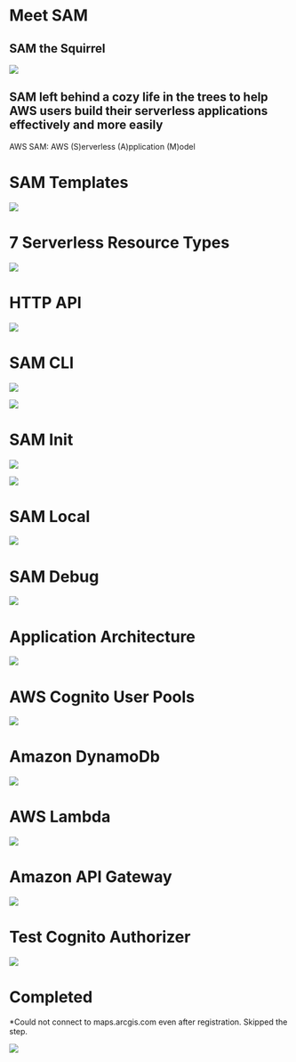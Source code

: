 # Meet SAM

## SAM the Squirrel

![](sam.png)

## SAM left behind a cozy life in the trees to help AWS users build their serverless applications effectively and more easily


AWS SAM: AWS (S)erverless (A)pplication (M)odel 

# SAM Templates

![](IaaC.png)

# 7 Serverless Resource Types

![](7sam.png)

# HTTP API

![](http-api.png)

# SAM CLI

![](sam-cli.png)

![](sam-term.png)

# SAM Init

![](sam-init.png)

![](sam-init-t.png)

# SAM Local

![](sam-local.png)

# SAM Debug

![](sam-debug.png)

# Application Architecture

![](app-arc.png)

# AWS  Cognito User Pools

![](user-pools.png)

# Amazon DynamoDb

![](dynamodb.png)

# AWS Lambda

![](lambda-result.png)

# Amazon API Gateway

![](api-gateway.png)

# Test Cognito Authorizer

![](test-auth.png)

# Completed

*Could not connect to maps.arcgis.com even after registration. Skipped the step.

![](completed.png)